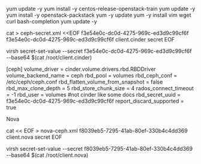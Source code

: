 yum update -y
yum install -y centos-release-openstack-train
yum update -y
yum install -y openstack-packstack
yum -y update
yum -y install vim wget curl bash-completion
yum update -y



cat > ceph-secret.xml <<EOF
<secret ephemeral='no' private='no'>
<uuid>f3e54e0c-dc0d-4275-969c-ed3d9c99cf6f
      f3e54e0c-dc0d-4275-969c-ed3d9c99cf6f</uuid>
<usage type='ceph'>
	<name>client.cinder secret</name>
</usage>
</secret>
EOF

virsh secret-set-value --secret f3e54e0c-dc0d-4275-969c-ed3d9c99cf6f --base64 $(cat /root/client.cinder)



[ceph]
volume_driver = cinder.volume.drivers.rbd.RBDDriver
volume_backend_name = ceph
rbd_pool = volumes
rbd_ceph_conf = /etc/ceph/ceph.conf
rbd_flatten_volume_from_snapshot = false
rbd_max_clone_depth = 5
rbd_store_chunk_size = 4
rados_connect_timeout = -1
rbd_user = volumes #not cinder like some docs
rbd_secret_uuid = f3e54e0c-dc0d-4275-969c-ed3d9c99cf6f
report_discard_supported = true


Nova

cat << EOF > nova-ceph.xml
<secret ephemeral="no" private="no">
<uuid>f8039eb5-7295-41ab-80ef-330b4c4dd369</uuid>
<usage type="ceph">
<name>client.nova secret</name>
</usage>
</secret>
EOF

virsh secret-set-value --secret f8039eb5-7295-41ab-80ef-330b4c4dd369 --base64 $(cat /root/client.nova)

